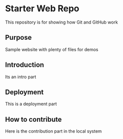 # Starter Web Repo

This repository is for showing how Git and GitHub work

## Purpose

Sample website with plenty of files for demos

## Introduction
Its an intro part

## Deployment
This is a deployment part

## How to contribute
Here is the contribution part in the local system